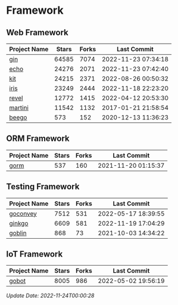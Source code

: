 # Framework

## Web Framework
| Project Name | Stars | Forks | Last Commit |
| ------------ | ----- | ----- | ----------- |
| [gin](https://github.com/gin-gonic/gin) | 64585 | 7074 | 2022-11-23 07:34:18 |
| [echo](https://github.com/labstack/echo) | 24276 | 2071 | 2022-11-23 07:42:40 |
| [kit](https://github.com/go-kit/kit) | 24215 | 2371 | 2022-08-26 00:50:32 |
| [iris](https://github.com/kataras/iris) | 23249 | 2444 | 2022-11-18 22:23:20 |
| [revel](https://github.com/revel/revel) | 12772 | 1415 | 2022-04-12 20:53:30 |
| [martini](https://github.com/go-martini/martini) | 11542 | 1132 | 2017-01-21 21:58:54 |
| [beego](https://github.com/astaxie/beego) | 573 | 152 | 2020-12-13 11:36:23 |

## ORM Framework
| Project Name | Stars | Forks | Last Commit |
| ------------ | ----- | ----- | ----------- |
| [gorm](https://github.com/jinzhu/gorm) | 537 | 160 | 2021-11-20 01:15:37 |

## Testing Framework
| Project Name | Stars | Forks | Last Commit |
| ------------ | ----- | ----- | ----------- |
| [goconvey](https://github.com/smartystreets/goconvey) | 7512 | 531 | 2022-05-17 18:39:55 |
| [ginkgo](https://github.com/onsi/ginkgo) | 6609 | 581 | 2022-11-19 17:04:29 |
| [goblin](https://github.com/franela/goblin) | 868 | 73 | 2021-10-03 14:34:22 |

## IoT Framework
| Project Name | Stars | Forks | Last Commit |
| ------------ | ----- | ----- | ----------- |
| [gobot](https://github.com/hybridgroup/gobot) | 8005 | 986 | 2022-05-02 19:56:19 |

*Update Date: 2022-11-24T00:00:28*